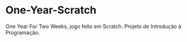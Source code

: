 # One-Year-Scratch
One Year For Two Weeks, jogo feito em Scratch. Projeto de Introdução à Programação. 

